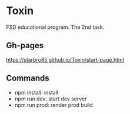 # Toxin
FSD educational program. The 2nd task.
## Gh-pages
https://starbro85.github.io/Toxin/start-page.html
## Commands
 - npm install: install
 - npm run dev: start dev server
 - npm run prod: render prod build